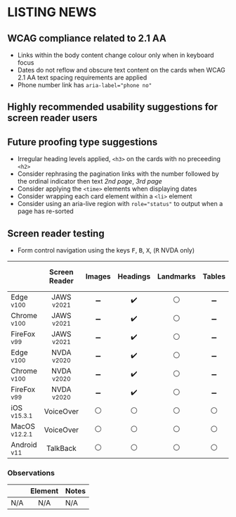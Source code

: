 # LISTING NEWS
## WCAG compliance related to 2.1 AA
- Links within the body content change colour only when in keyboard focus
- Dates do not reflow and obscure text content on the cards when WCAG 2.1 AA text spacing requirements are applied
- Phone number link has `aria-label="phone no"`

## Highly recommended usability suggestions for screen reader users

## Future proofing type suggestions
- Irregular heading levels applied, `<h3>` on the cards with no preceeding `<h2>`
- Consider rephrasing the pagination links with the number followed by the ordinal indicator then text _2nd page_, _3rd page_
- Consider applying the `<time>` elements when displaying dates
- Consider wrapping each card element within a `<li>` element
- Consider using an aria-live region with `role="status"` to output when a page has re-sorted

## Screen reader testing
- Form control navigation using the keys <kbd>F</kbd>, <kbd>B</kbd>, <kbd>X</kbd>, (<kbd>R</kbd> NVDA only)

|   |Screen Reader   | Images | Headings  |Landmarks   |Tables   | Lists |Links |Form Controls | Sort & Filter | Pager |
|---|:-:|:-:|:-:|:-:|:-:|:-:|:-:|:-:|:-:|:-:|
| Edge <sup>v100</sup> 		| JAWS <sup>v2021</sup> 	| :heavy_minus_sign:  | :heavy_check_mark:  | :white_circle:  | :heavy_minus_sign: | :heavy_check_mark:  | :white_circle:  | :white_circle:  | :white_circle: | :white_circle:
| Chrome <sup>v100</sup> 	| JAWS <sup>v2021</sup>  	| :heavy_minus_sign:  | :heavy_check_mark:  | :white_circle:  | :heavy_minus_sign:  | :heavy_check_mark:  | :white_circle:  | :white_circle:  | :white_circle: | :white_circle:
| FireFox <sup>v99</sup> 	| JAWS <sup>v2021</sup>   	| :heavy_minus_sign:  | :heavy_check_mark:  | :white_circle:  | :heavy_minus_sign:  | :heavy_check_mark:  | :white_circle:  | :white_circle:  | :white_circle: | :white_circle:
| Edge <sup>v100</sup> 		| NVDA <sup>v2020</sup> 	| :heavy_minus_sign:  | :heavy_check_mark:  | :white_circle:  | :heavy_minus_sign:  | :heavy_check_mark:  | :white_circle: | :white_circle:  | :white_circle: | :white_circle:
| Chrome <sup>v100</sup> 	| NVDA <sup>v2020</sup>  	| :heavy_minus_sign:  | :heavy_check_mark:  | :white_circle: | :heavy_minus_sign:  | :heavy_check_mark:  | :white_circle:  | :white_circle:  | :white_circle: | :white_circle:
| FireFox <sup>v99</sup> 	| NVDA <sup>v2020</sup>   	| :heavy_minus_sign:  | :heavy_check_mark:  | :white_circle:  | :heavy_minus_sign:  | :heavy_check_mark:  | :white_circle:  | :white_circle:  | :white_circle: | :white_circle:
| iOS <sup>v15.3.1</sup> 	| VoiceOver 				| :white_circle:  | :white_circle:  | :white_circle:  | :white_circle:  | :white_circle:  | :white_circle:  | :white_circle:  | :white_circle: | :white_circle:
| MacOS <sup>v12.2.1</sup> 	| VoiceOver  				| :white_circle:  | :white_circle:  | :white_circle:  | :white_circle:  | :white_circle:  | :white_circle:  | :white_circle:  | :white_circle: | :white_circle:
| Android <sup>v11</sup> 	| TalkBack 					| :white_circle:  | :white_circle:  | :white_circle:  | :white_circle:  | :white_circle:  | :white_circle:  | :white_circle:  | :white_circle: | :white_circle:

### Observations
|  | Element  | Notes |
|---|:-:|---|
| N/A | N/A  | N/A  |
